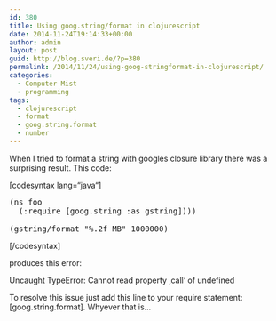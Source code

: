 ```yaml
---
id: 380
title: Using goog.string/format in clojurescript
date: 2014-11-24T19:14:33+00:00
author: admin
layout: post
guid: http://blog.sveri.de/?p=380
permalink: /2014/11/24/using-goog-stringformat-in-clojurescript/
categories:
  - Computer-Mist
  - programming
tags:
  - clojurescript
  - format
  - goog.string.format
  - number
---
```

When I tried to format a string with googles closure library there was a surprising result. This code:
  
[codesyntax lang=&#8220;java&#8220;]

<pre>(ns foo
  (:require [goog.string :as gstring])))
  
(gstring/format "%.2f MB" 1000000)  
</pre>

[/codesyntax]
  
produces this error:
  
Uncaught TypeError: Cannot read property &#8218;call&#8216; of undefined

To resolve this issue just add this line to your require statement: [goog.string.format]. Whyever that is&#8230;